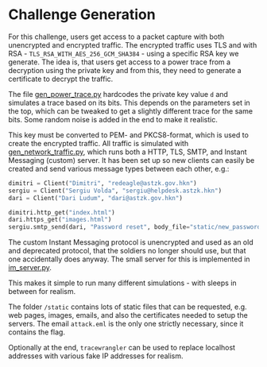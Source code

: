 # Challenge Generation

For this challenge, users get access to a packet capture with both unencrypted and encrypted traffic.
The encrypted traffic uses TLS and with RSA - `TLS_RSA_WITH_AES_256_GCM_SHA384` - using a specific RSA key we generate.
The idea is, that users get access to a power trace from a decryption using the private key and from this, they need to generate a certificate to decrypt the traffic.

The file [gen_power_trace.py](gen_power_trace.py) hardcodes the private key value `d` and simulates a trace based on its bits.
This depends on the parameters set in the top, which can be tweaked to get a slightly different trace for the same bits. Some random noise is added in the end to make it realistic.

This key must be converted to PEM- and PKCS8-format, which is used to create the encrypted traffic.
All traffic is simulated with [gen_network_traffic.py](gen_network_traffic.py), which runs both a HTTP, TLS, SMTP, and Instant Messaging (custom) server.
It has been set up so new clients can easily be created and send various message types between each other, e.g.:

```py
dimitri = Client("Dimitri", "redeagle@astzk.gov.hkn")
sergiu = Client("Sergiu Volda", "sergiu@helpdesk.astzk.hkn")
dari = Client("Dari Ludum", "dari@astzk.gov.hkn")

dimitri.http_get("index.html")
dari.https_get("images.html")
sergiu.smtp_send(dari, "Password reset", body_file="static/new_password.eml")
```

The custom Instant Messaging protocol is unencrypted and used as an old and deprecated protocol, that the soldiers no longer should use, but that one accidentally does anyway.
The small server for this is implemented in [im_server.py](im_server.py).

This makes it simple to run many different simulations - with sleeps in between for realism.

The folder `/static` contains lots of static files that can be requested, e.g. web pages, images, emails, and also the certificates needed to setup the servers.
The email `attack.eml` is the only one strictly necessary, since it contains the flag.

Optionally at the end, `tracewrangler` can be used to replace localhost addresses with various fake IP addresses for realism.
